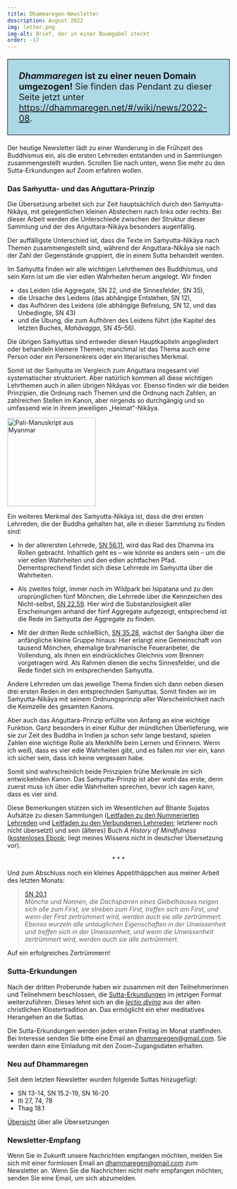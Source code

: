 ```yaml
---
title: Dhammaregen-Newsletter
description: August 2022
img: letter.png
img-alt: Brief, der in einer Baumgabel steckt
order: -17
---
```


<p style="padding: 25px;
  border: thin solid black;
  background-color: lightblue;
  padding: 25px;
  font-size: 20px;"
><b><em>Dhammaregen</em> ist zu einer neuen Domain umgezogen!</b> Sie finden das Pendant zu dieser Seite jetzt unter <a href="https://dhammaregen.net/#/wiki/news/2022-08">https://dhammaregen.net/#/wiki/news/2022-08</a>.
</p>

Der heutige Newsletter lädt zu einer Wanderung in die Frühzeit des Buddhismus ein, als die ersten Lehrreden entstanden und in Sammlungen zusammengestellt wurden. Scrollen Sie nach unten, wenn Sie mehr zu den Sutta-Erkundungen auf Zoom erfahren wollen.

### Das Saṁyutta- und das Aṅguttara-Prinzip

Die Übersetzung arbeitet sich zur Zeit hauptsächlich durch den Saṁyutta-Nikāya, mit gelegentlichen kleinen Abstechern nach links oder rechts. Bei dieser Arbeit werden die Unterschiede zwischen der Struktur dieser Sammlung und der des Aṅguttara-Nikāya besonders augenfällig. 

Der auffälligste Unterschied ist, dass die Texte im Saṁyutta-Nikāya nach Themen zusammengestellt sind, während der Aṅguttara-Nikāya sie nach der Zahl der Gegenstände gruppiert, die in einem Sutta behandelt werden.

Im Saṁyutta finden wir alle wichtigen Lehrthemen des Buddhismus, und sein Kern ist um die vier edlen Wahrheiten herum angelegt. Wir finden 
- das Leiden (die Aggregate, SN 22, und die Sinnesfelder, SN 35), 
- die Ursache des Leidens (das abhängige Entstehen, SN 12), 
- das Aufhören des Leidens (die abhängige Befreiung, SN 12, und das Unbedingte, SN 43) 
- und die Übung, die zum Aufhören des Leidens führt (die Kapitel des letzten Buches, *Mahāvagga*, SN 45–56). 

Die übrigen Saṁyuttas sind entweder diesen Hauptkapiteln angegliedert oder behandeln kleinere Themen; manchmal ist das Thema auch eine Person oder ein Personenkreis oder ein literarisches Merkmal.

Somit ist der Saṁyutta im Vergleich zum Aṅguttara insgesamt viel systematischer strukturiert. Aber natürlich kommen all diese wichtigen Lehrthemen auch in allen übrigen Nikāyas vor. Ebenso finden wir die beiden Prinzipien, die Ordnung nach Themen und die Ordnung nach Zahlen, an zahlreichen Stellen im Kanon, aber nirgends so durchgängig und so umfassend wie in ihrem jeweiligen „Heimat“-Nikāya.

<a title="Pali-Manuskript aus Myanmar, Foto von SuttaCentral.net, Lizenz: https://suttacentral.net/licensing?lang=de" href="https://suttacentral.net/img/home-page/pali6.avif"><img height="200" alt="Pali-Manuskript aus Myanmar" src="https://suttacentral.net/img/home-page/pali6.avif"></a>

Ein weiteres Merkmal des Saṁyutta-Nikāya ist, dass die drei ersten Lehrreden, die der Buddha gehalten hat, alle in dieser Sammlung zu finden sind: 
- In der allerersten Lehrrede, [SN 56.11](/suttas/#sn56.11/de/sabbamitta:0.1), wird das Rad des Dhamma ins Rollen gebracht. Inhaltlich geht es – wie könnte es anders sein – um die vier edlen Wahrheiten und den edlen achtfachen Pfad. Dementsprechend findet sich diese Lehrrede im Saṁyutta über die Wahrheiten. 

- Als zweites folgt, immer noch im Wildpark bei Isipatana und zu den ursprünglichen fünf Mönchen, die Lehrrede über die Kennzeichen des Nicht-selbst, [SN 22.59](/suttas/#sn22.59/de/sabbamitta:0.1). Hier wird die Substanzlosigkeit aller Erscheinungen anhand der fünf Aggregate aufgezeigt, entsprechend ist die Rede im Saṁyutta der Aggregate zu finden.

- Mit der dritten Rede schließlich, [SN 35.28](/suttas/#sn35.28/de/sabbamitta:0.1), wächst der Saṅgha über die anfängliche kleine Gruppe hinaus: Hier erlangt eine Gemeinschaft von tausend Mönchen, ehemalige brahmanische Feueranbeter, die Vollendung, als ihnen ein eindrückliches Gleichnis vom Brennen vorgetragen wird. Als Rahmen dienen die sechs Sinnesfelder, und die Rede findet sich im entsprechenden Saṁyutta.

Andere Lehrreden um das jeweilige Thema finden sich dann neben diesen drei ersten Reden in den entsprechnden Saṁyuttas. Somit finden wir im Saṁyutta-Nikāya mit seinem Ordnungsprinzip aller Warscheinlichkeit nach die Keimzelle des gesamten Kanons.

Aber auch das Aṅguttara-Prinzip erfüllte von Anfang an eine wichtige Funktion. Ganz besonders in einer Kultur der mündlichen Überlieferung, wie sie zur Zeit des Buddha in Indien ja schon sehr lange bestand, spielen Zahlen eine wichtige Rolle als Merkhilfe beim Lernen und Erinnern. Wenn ich weiß, dass es vier edle Wahrheiten gibt, und es fallen mir vier ein, kann ich sicher sein, dass ich keine vergessen habe.

Somit sind wahrscheinlich beide Prinzipien frühe Merkmale im sich entwickelnden Kanon. Das Saṁyutta-Prinzip ist aber wohl das erste, denn zuerst muss ich über edle Wahrheiten sprechen, bevor ich sagen kann, dass es vier sind.

Diese Bemerkungen stützen sich im Wesentlichen auf Bhante Sujatos Aufsätze zu diesen Sammlungen ([Leitfaden zu den Nummerierten Lehrreden](https://suttacentral.net/an-guide-sujato?lang=de) und [Leitfaden zu den Verbundenen Lehrreden](https://suttacentral.net/sn-guide-sujato?lang=de); letzterer noch nicht übersetzt) und sein (älteres) Buch *A History of Mindfulness* ([kostenloses Ebook](https://www.lulu.com/en/en/shop/bhikkhu-sujato/a-history-of-mindfulness/ebook/product-20401381.html?page=1&pageSize=4); liegt meines Wissens nicht in deutscher Übersetzung vor).

<div style="text-align: center;">* * *</div>

Und zum Abschluss noch ein kleines Appetithäppchen aus meiner Arbeit des letzten Monats:
>[SN 20.1](/suttas/#sn20.1/de/sabbamitta:1.4)  
>*Mönche und Nonnen, die Dachsparren eines Giebelhauses neigen sich alle zum First, sie streben zum First, treffen sich am First, und wenn der First zertrümmert wird, werden auch sie alle zertrümmert. Ebenso wurzeln alle untauglichen Eigenschaften in der Unwissenheit und treffen sich in der Unwissenheit, und wenn die Unwissenheit zertrümmert wird, werden auch sie alle zertrümmert.*

Auf ein erfolgreiches Zertrümmern!

### Sutta-Erkundungen 

Nach der dritten Proberunde haben wir zusammen mit den Teilnehmerinnen und Teilnehmern beschlossen, die [Sutta-Erkundungen](/wiki/Erkundungen) im jetzigen Format weiterzuführen. Dieses lehnt sich an die [*lectio divina*](https://de.wikipedia.org/wiki/Lectio_divina) aus der alten christlichen Klostertradition an. Das ermöglicht ein eher meditatives Herangehen an die Suttas.

Die Sutta-Erkundungen werden jeden ersten Freitag im Monat stattfinden. Bei Interesse senden Sie bitte eine Email an [dhammaregen@gmail.com](mailto:dhammaregen@gmail.com). Sie werden dann eine Einladung mit den Zoom-Zugangsdaten erhalten.

### Neu auf Dhammaregen

Seit dem letzten Newsletter wurden folgende Suttas hinzugefügt:

- SN 13-14, SN 15.2-19, SN 16-20
- Iti 27, 74, 78
- Thag 18.1

[Übersicht](/Übersetzung/Übersicht) über alle Übersetzungen

### Newsletter-Empfang

Wenn Sie in Zukunft unsere Nachrichten empfangen möchten, melden Sie sich mit einer formlosen Email an [dhammaregen@gmail.com](mailto:dhammaregen@gmail.com) zum Newsletter an. Wenn Sie die Nachrichten nicht mehr empfangen möchten, senden Sie eine Email, um sich abzumelden.